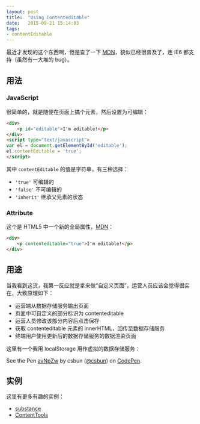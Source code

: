 ```yaml
---
layout: post
title:  "Using Contenteditable"
date:   2015-09-21 15:14:03
tags:
- contentEditable
---
```


最近才发现的这个东西啊，但是查了一下 [MDN](https://developer.mozilla.org/en-US/docs/Web/API/HTMLElement/contentEditable)，貌似已经很普及了，连 IE6 都支持（虽然有一大堆的 bug）。

<!-- more -->

## 用法

### JavaScript

很简单的，就是随便在页面上搞个元素，然后设置为可编辑：

```html
<div>
    <p id="editable">I'm editable!</p>
</div>
<script type="text/javascript">
var el = document.getElementById('editable');
el.contentEditable = 'true';
</script>
```

其中 `contentEditable` 的值是字符串，有三种选择：

- `'true'` 可编辑的
- `'false'` 不可编辑的
- `'inherit'` 继承父元素的状态

### Attribute

这个是 HTML5 中一个新的全局属性，[MDN](https://developer.mozilla.org/en-US/docs/Web/HTML/Global_attributes/contenteditable)：

```html
<div>
    <p contenteditable="true">I'm editable!</p>
</div>
```


## 用途

当我看到这货，我第一反应就是拿来做“自定义页面”，运营人员应该会觉得很实在，大致原理如下：

- 运营端从数据存储服务输出页面
- 页面中可自定义的部分标识为 contenteditable
- 运营人员修改该部分内容后点击保存
- 获取 contenteditable 元素的 innerHTML，回传至数据存储服务
- 终端用户使用更新后的数据存储服务的数据渲染页面

这里有一个我用 localStorage 用作虚拟的数据存储服务：

<p data-height="750" data-theme-id="18973" data-slug-hash="avNpZw" data-default-tab="result" data-user="csbun" class='codepen'>See the Pen <a href='http://codepen.io/csbun/pen/avNpZw/'>avNpZw</a> by csbun (<a href='http://codepen.io/csbun'>@csbun</a>) on <a href='http://codepen.io'>CodePen</a>.</p>
<script async src="//assets.codepen.io/assets/embed/ei.js"></script>

## 实例

这里有更多有趣的实例：

- [substance](http://substance.io/)
- [ContentTools](http://getcontenttools.com/demo)
